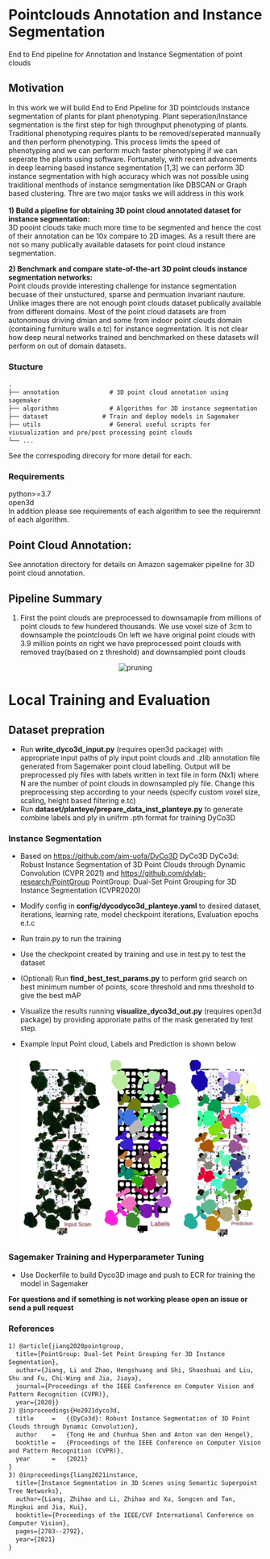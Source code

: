 # Pointclouds Annotation and Instance Segmentation 
End to End pipeline for Annotation and Instance Segmentation of point clouds

## Motivation
In this work we will build End to End Pipeline for 3D pointclouds instance segmentation of plants for plant phenotyping. Plant seperation/Instance segmentation is the first step for high throughput phenotyping of plants. Traditional phenotyping requires plants to be removed/seperated mannually and then perform phenotyping. This process limits the speed of phenotyping and we can perform much faster phenotyping if we can seperate the plants using software. Fortunately, with recent advancements in deep learning based instance segmentation [1,3] we can perform 3D instance segmentation with high accuracy which was not possible using traiditional menthods of instance semgmentation like DBSCAN or Graph based clustering.  Thre are two major tasks we will address in this work\
\
**1) Build a pipeline for obtaining 3D point cloud annotated dataset for instance segmentation:** \
    3D pooint clouds take much more time to be segmented and hence the cost of their annotation can be 10x compare to 2D images. As a result there are not so many                   publically available datasets for point cloud instance segmentation.

**2) Benchmark and compare state-of-the-art 3D point clouds instance segmentation networks:** \
    Point clouds provide interesting challenge for instance segmentation becuase of their unstuctured, sparse and permuation invariant nauture. Unlike images there are not           enough  point clouds dataset publically available from different domains. Most of the point cloud datasets are from autonomous driving dmian and some from indoor point           clouds domain (containing furniture walls e.tc) for instance segmentation. It is not clear how deep neural networks trained and benchmarked on these datasets will perform on     out of domain datasets. 



### Stucture

    .
    ├── annotation              # 3D point cloud annotation using sagemaker 
    ├── algorithms              # Algorithms for 3D instance segmentation               
    ├── dataset               # Train and deploy models in Sagemaker
    ├── utils                   # General useful scripts for viusualization and pre/post processing point clouds                     
    └── ...

See the correspoding direcory for more detail for each.

### Requirements

python>=3.7\
open3d\
In addition please see requirements of each algorithm to see the requiremnt of each algorithm.

## Point Cloud Annotation:
See annotation directory for details on Amazon sagemaker pipeline for 3D point cloud annotation. 

## Pipeline Summary
1) First the point clouds are preprocessed to downsamaple from millions of point clouds to few hundered thousands. We use voxel size of 3cm to downsample the pointclouds
On left we have original point clouds with 3.9 million points on right we have preprocessed point clouds with removed tray(based on z threshold) and downsampled point clouds
  <p align="center">
    <img src="images/plants_preprocess.gif" alt="pruning" />
  </p>
   <p align="center">

# Local Training and Evaluation
## Dataset prepration
* Run **write_dyco3d_input.py** (requires open3d package) with appropriate input paths of ply input point clouds and .zlib annotation file generated from Sagemaker point cloud labelling.
Output will be preprocessed ply files with labels written in text file in form (Nx1) where N are the number of point clouds in downsampled ply file.
Change this preprocessing step according to your needs (specify custom voxel size, scaling, height based filtering e.tc)
* Run **dataset/planteye/prepare_data_inst_planteye.py** to generate combine labels and ply in unifrm .pth format for training DyCo3D

### Instance Segmentation
* Based on https://github.com/aim-uofa/DyCo3D DyCo3D DyCo3d: Robust Instance Segmentation of 3D Point Clouds through Dynamic Convolution (CVPR 2021)
  and https://github.com/dvlab-research/PointGroup PointGroup: Dual-Set Point Grouping for 3D Instance Segmentation (CVPR2020)
* Modify config in **config/dycodyco3d_planteye.yaml** to desired dataset, iterations, learning rate, model checkpoint iterations, Evaluation epochs e.t.c
* Run train.py to run the training
* Use the checkpoint created by training and use in test.py  to test the dataset
* (Optional) Run **find_best_test_params.py** to perform grid search on best minimum number of points, score threshold and nms threshold to give the best mAP
* Visualize the results running  **visualize_dyco3d_out.py** (requires open3d package) by providing approriate paths of the mask generated by test step.
* Example Input Point cloud, Labels and Prediction is shown below

  <p align="center">
    <img src="images/image.png" alt="pruning" />
  </p>
   <p align="center">


### Sagemaker Training and Hyperparameter Tuning
* Use Dockerfile to build Dyco3D image and push to ECR for training the model in Sagemaker 

**For questions and if something is not working please open an issue or send a pull request**
  
### References
```
1) @article{jiang2020pointgroup,
  title={PointGroup: Dual-Set Point Grouping for 3D Instance Segmentation},
  author={Jiang, Li and Zhao, Hengshuang and Shi, Shaoshuai and Liu, Shu and Fu, Chi-Wing and Jia, Jiaya},
  journal={Proceedings of the IEEE Conference on Computer Vision and Pattern Recognition (CVPR)},
  year={2020}}
2) @inproceedings{He2021dyco3d,
  title     =   {{DyCo3d}: Robust Instance Segmentation of 3D Point Clouds through Dynamic Convolution},
  author    =   {Tong He and Chunhua Shen and Anton van den Hengel},
  booktitle =   {Proceedings of the IEEE Conference on Computer Vision and Pattern Recognition (CVPR)},
  year      =   {2021}
}
3) @inproceedings{liang2021instance,
  title={Instance Segmentation in 3D Scenes using Semantic Superpoint Tree Networks},
  author={Liang, Zhihao and Li, Zhihao and Xu, Songcen and Tan, Mingkui and Jia, Kui},
  booktitle={Proceedings of the IEEE/CVF International Conference on Computer Vision},
  pages={2783--2792},
  year={2021}
}
  


